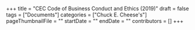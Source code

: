 +++
title = "CEC Code of Business Conduct and Ethics (2019)"
draft = false
tags = ["Documents"]
categories = ["Chuck E. Cheese's"]
pageThumbnailFile = ""
startDate = ""
endDate = ""
contributors = []
+++
